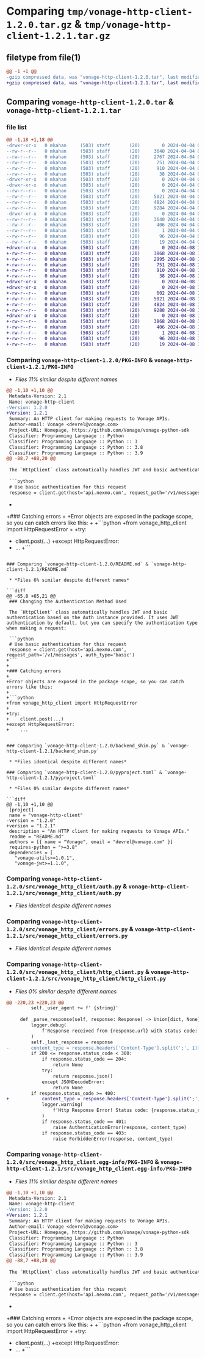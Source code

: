 # Comparing `tmp/vonage-http-client-1.2.0.tar.gz` & `tmp/vonage-http-client-1.2.1.tar.gz`

## filetype from file(1)

```diff
@@ -1 +1 @@
-gzip compressed data, was "vonage-http-client-1.2.0.tar", last modified: Thu Apr  4 05:14:01 2024, max compression
+gzip compressed data, was "vonage-http-client-1.2.1.tar", last modified: Mon Apr  8 15:22:51 2024, max compression
```

## Comparing `vonage-http-client-1.2.0.tar` & `vonage-http-client-1.2.1.tar`

### file list

```diff
@@ -1,18 +1,18 @@
-drwxr-xr-x   0 mkahan     (503) staff       (20)        0 2024-04-04 05:14:01.639546 vonage-http-client-1.2.0/
--rw-r--r--   0 mkahan     (503) staff       (20)     3640 2024-04-04 05:14:01.637722 vonage-http-client-1.2.0/PKG-INFO
--rw-r--r--   0 mkahan     (503) staff       (20)     2767 2024-04-04 05:14:00.000000 vonage-http-client-1.2.0/README.md
--rw-r--r--   0 mkahan     (503) staff       (20)      751 2024-04-04 05:14:00.000000 vonage-http-client-1.2.0/backend_shim.py
--rw-r--r--   0 mkahan     (503) staff       (20)      910 2024-04-04 05:14:00.000000 vonage-http-client-1.2.0/pyproject.toml
--rw-r--r--   0 mkahan     (503) staff       (20)       38 2024-04-04 05:14:01.639777 vonage-http-client-1.2.0/setup.cfg
-drwxr-xr-x   0 mkahan     (503) staff       (20)        0 2024-04-04 05:14:01.612169 vonage-http-client-1.2.0/src/
-drwxr-xr-x   0 mkahan     (503) staff       (20)        0 2024-04-04 05:14:01.624034 vonage-http-client-1.2.0/src/vonage_http_client/
--rw-r--r--   0 mkahan     (503) staff       (20)        0 2024-04-04 05:14:00.000000 vonage-http-client-1.2.0/src/vonage_http_client/__init__.py
--rw-r--r--   0 mkahan     (503) staff       (20)     5021 2024-04-04 05:14:00.000000 vonage-http-client-1.2.0/src/vonage_http_client/auth.py
--rw-r--r--   0 mkahan     (503) staff       (20)     4824 2024-04-04 05:14:00.000000 vonage-http-client-1.2.0/src/vonage_http_client/errors.py
--rw-r--r--   0 mkahan     (503) staff       (20)     9284 2024-04-04 05:14:00.000000 vonage-http-client-1.2.0/src/vonage_http_client/http_client.py
-drwxr-xr-x   0 mkahan     (503) staff       (20)        0 2024-04-04 05:14:01.634907 vonage-http-client-1.2.0/src/vonage_http_client.egg-info/
--rw-r--r--   0 mkahan     (503) staff       (20)     3640 2024-04-04 05:14:01.000000 vonage-http-client-1.2.0/src/vonage_http_client.egg-info/PKG-INFO
--rw-r--r--   0 mkahan     (503) staff       (20)      406 2024-04-04 05:14:01.000000 vonage-http-client-1.2.0/src/vonage_http_client.egg-info/SOURCES.txt
--rw-r--r--   0 mkahan     (503) staff       (20)        1 2024-04-04 05:14:01.000000 vonage-http-client-1.2.0/src/vonage_http_client.egg-info/dependency_links.txt
--rw-r--r--   0 mkahan     (503) staff       (20)       96 2024-04-04 05:14:01.000000 vonage-http-client-1.2.0/src/vonage_http_client.egg-info/requires.txt
--rw-r--r--   0 mkahan     (503) staff       (20)       19 2024-04-04 05:14:01.000000 vonage-http-client-1.2.0/src/vonage_http_client.egg-info/top_level.txt
+drwxr-xr-x   0 mkahan     (503) staff       (20)        0 2024-04-08 15:22:51.616945 vonage-http-client-1.2.1/
+-rw-r--r--   0 mkahan     (503) staff       (20)     3868 2024-04-08 15:22:51.616362 vonage-http-client-1.2.1/PKG-INFO
+-rw-r--r--   0 mkahan     (503) staff       (20)     2995 2024-04-08 15:22:50.000000 vonage-http-client-1.2.1/README.md
+-rw-r--r--   0 mkahan     (503) staff       (20)      751 2024-04-08 15:22:50.000000 vonage-http-client-1.2.1/backend_shim.py
+-rw-r--r--   0 mkahan     (503) staff       (20)      910 2024-04-08 15:22:50.000000 vonage-http-client-1.2.1/pyproject.toml
+-rw-r--r--   0 mkahan     (503) staff       (20)       38 2024-04-08 15:22:51.616995 vonage-http-client-1.2.1/setup.cfg
+drwxr-xr-x   0 mkahan     (503) staff       (20)        0 2024-04-08 15:22:51.609302 vonage-http-client-1.2.1/src/
+drwxr-xr-x   0 mkahan     (503) staff       (20)        0 2024-04-08 15:22:51.613405 vonage-http-client-1.2.1/src/vonage_http_client/
+-rw-r--r--   0 mkahan     (503) staff       (20)      602 2024-04-08 15:22:50.000000 vonage-http-client-1.2.1/src/vonage_http_client/__init__.py
+-rw-r--r--   0 mkahan     (503) staff       (20)     5021 2024-04-08 15:22:50.000000 vonage-http-client-1.2.1/src/vonage_http_client/auth.py
+-rw-r--r--   0 mkahan     (503) staff       (20)     4824 2024-04-08 15:22:50.000000 vonage-http-client-1.2.1/src/vonage_http_client/errors.py
+-rw-r--r--   0 mkahan     (503) staff       (20)     9288 2024-04-08 15:22:50.000000 vonage-http-client-1.2.1/src/vonage_http_client/http_client.py
+drwxr-xr-x   0 mkahan     (503) staff       (20)        0 2024-04-08 15:22:51.615836 vonage-http-client-1.2.1/src/vonage_http_client.egg-info/
+-rw-r--r--   0 mkahan     (503) staff       (20)     3868 2024-04-08 15:22:51.000000 vonage-http-client-1.2.1/src/vonage_http_client.egg-info/PKG-INFO
+-rw-r--r--   0 mkahan     (503) staff       (20)      406 2024-04-08 15:22:51.000000 vonage-http-client-1.2.1/src/vonage_http_client.egg-info/SOURCES.txt
+-rw-r--r--   0 mkahan     (503) staff       (20)        1 2024-04-08 15:22:51.000000 vonage-http-client-1.2.1/src/vonage_http_client.egg-info/dependency_links.txt
+-rw-r--r--   0 mkahan     (503) staff       (20)       96 2024-04-08 15:22:51.000000 vonage-http-client-1.2.1/src/vonage_http_client.egg-info/requires.txt
+-rw-r--r--   0 mkahan     (503) staff       (20)       19 2024-04-08 15:22:51.000000 vonage-http-client-1.2.1/src/vonage_http_client.egg-info/top_level.txt
```

### Comparing `vonage-http-client-1.2.0/PKG-INFO` & `vonage-http-client-1.2.1/PKG-INFO`

 * *Files 11% similar despite different names*

```diff
@@ -1,10 +1,10 @@
 Metadata-Version: 2.1
 Name: vonage-http-client
-Version: 1.2.0
+Version: 1.2.1
 Summary: An HTTP client for making requests to Vonage APIs.
 Author-email: Vonage <devrel@vonage.com>
 Project-URL: Homepage, https://github.com/Vonage/vonage-python-sdk
 Classifier: Programming Language :: Python
 Classifier: Programming Language :: Python :: 3
 Classifier: Programming Language :: Python :: 3.8
 Classifier: Programming Language :: Python :: 3.9
@@ -88,7 +88,20 @@
 
 The `HttpClient` class automatically handles JWT and basic authentication based on the Auth instance provided. It uses JWT authentication by default, but you can specify the authentication type when making a request:
 
 ```python
 # Use basic authentication for this request
 response = client.get(host='api.nexmo.com', request_path='/v1/messages', auth_type='basic')
 ```
+
+### Catching errors
+
+Error objects are exposed in the package scope, so you can catch errors like this:
+
+```python
+from vonage_http_client import HttpRequestError
+
+try:
+    client.post(...)
+except HttpRequestError:
+    ...
+```
```

### Comparing `vonage-http-client-1.2.0/README.md` & `vonage-http-client-1.2.1/README.md`

 * *Files 6% similar despite different names*

```diff
@@ -65,8 +65,21 @@
 ### Changing the Authentication Method Used
 
 The `HttpClient` class automatically handles JWT and basic authentication based on the Auth instance provided. It uses JWT authentication by default, but you can specify the authentication type when making a request:
 
 ```python
 # Use basic authentication for this request
 response = client.get(host='api.nexmo.com', request_path='/v1/messages', auth_type='basic')
+```
+
+### Catching errors
+
+Error objects are exposed in the package scope, so you can catch errors like this:
+
+```python
+from vonage_http_client import HttpRequestError
+
+try:
+    client.post(...)
+except HttpRequestError:
+    ...
 ```
```

### Comparing `vonage-http-client-1.2.0/backend_shim.py` & `vonage-http-client-1.2.1/backend_shim.py`

 * *Files identical despite different names*

### Comparing `vonage-http-client-1.2.0/pyproject.toml` & `vonage-http-client-1.2.1/pyproject.toml`

 * *Files 0% similar despite different names*

```diff
@@ -1,10 +1,10 @@
 [project]
 name = "vonage-http-client"
-version = "1.2.0"
+version = "1.2.1"
 description = "An HTTP client for making requests to Vonage APIs."
 readme = "README.md"
 authors = [{ name = "Vonage", email = "devrel@vonage.com" }]
 requires-python = ">=3.8"
 dependencies = [
   "vonage-utils>=1.0.1",
   "vonage-jwt>=1.1.0",
```

### Comparing `vonage-http-client-1.2.0/src/vonage_http_client/auth.py` & `vonage-http-client-1.2.1/src/vonage_http_client/auth.py`

 * *Files identical despite different names*

### Comparing `vonage-http-client-1.2.0/src/vonage_http_client/errors.py` & `vonage-http-client-1.2.1/src/vonage_http_client/errors.py`

 * *Files identical despite different names*

### Comparing `vonage-http-client-1.2.0/src/vonage_http_client/http_client.py` & `vonage-http-client-1.2.1/src/vonage_http_client/http_client.py`

 * *Files 0% similar despite different names*

```diff
@@ -220,23 +220,23 @@
         self._user_agent += f' {string}'
 
     def _parse_response(self, response: Response) -> Union[dict, None]:
         logger.debug(
             f'Response received from {response.url} with status code: {response.status_code}; headers: {response.headers}'
         )
         self._last_response = response
-        content_type = response.headers['Content-Type'].split(';', 1)[0]
         if 200 <= response.status_code < 300:
             if response.status_code == 204:
                 return None
             try:
                 return response.json()
             except JSONDecodeError:
                 return None
         if response.status_code >= 400:
+            content_type = response.headers['Content-Type'].split(';', 1)[0]
             logger.warning(
                 f'Http Response Error! Status code: {response.status_code}; content: {repr(response.text)}; from url: {response.url}'
             )
             if response.status_code == 401:
                 raise AuthenticationError(response, content_type)
             if response.status_code == 403:
                 raise ForbiddenError(response, content_type)
```

### Comparing `vonage-http-client-1.2.0/src/vonage_http_client.egg-info/PKG-INFO` & `vonage-http-client-1.2.1/src/vonage_http_client.egg-info/PKG-INFO`

 * *Files 11% similar despite different names*

```diff
@@ -1,10 +1,10 @@
 Metadata-Version: 2.1
 Name: vonage-http-client
-Version: 1.2.0
+Version: 1.2.1
 Summary: An HTTP client for making requests to Vonage APIs.
 Author-email: Vonage <devrel@vonage.com>
 Project-URL: Homepage, https://github.com/Vonage/vonage-python-sdk
 Classifier: Programming Language :: Python
 Classifier: Programming Language :: Python :: 3
 Classifier: Programming Language :: Python :: 3.8
 Classifier: Programming Language :: Python :: 3.9
@@ -88,7 +88,20 @@
 
 The `HttpClient` class automatically handles JWT and basic authentication based on the Auth instance provided. It uses JWT authentication by default, but you can specify the authentication type when making a request:
 
 ```python
 # Use basic authentication for this request
 response = client.get(host='api.nexmo.com', request_path='/v1/messages', auth_type='basic')
 ```
+
+### Catching errors
+
+Error objects are exposed in the package scope, so you can catch errors like this:
+
+```python
+from vonage_http_client import HttpRequestError
+
+try:
+    client.post(...)
+except HttpRequestError:
+    ...
+```
```

